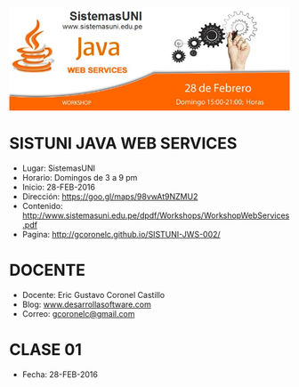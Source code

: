 ![Java Web Services](https://raw.githubusercontent.com/gcoronelc/SISTUNI-JWS-002/master/JavaWebService.jpg)

# SISTUNI JAVA WEB SERVICES

- Lugar: SistemasUNI
- Horario: Domingos de 3 a 9 pm
- Inicio: 28-FEB-2016
- Dirección: https://goo.gl/maps/98vwAt9NZMU2
- Contenido: http://www.sistemasuni.edu.pe/dpdf/Workshops/WorkshopWebServices.pdf
- Pagina: http://gcoronelc.github.io/SISTUNI-JWS-002/


# DOCENTE

- Docente: Eric Gustavo Coronel Castillo
- Blog: www.desarrollasoftware.com
- Correo: gcoronelc@gmail.com


# CLASE 01

- Fecha: 28-FEB-2016



